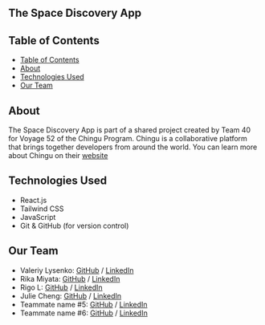 ## The Space Discovery App

## Table of Contents

- [Table of Contents](#table-of-contents)
- [About](#about)
- [Technologies Used](#technologies-used)
- [Our Team](#our-team)

## About

The Space Discovery App is part of a shared project created by Team 40 for Voyage 52 of the Chingu Program. Chingu is a collaborative platform that brings together developers from around the world. You can learn more about Chingu on their [website](https://www.chingu.io/)

## Technologies Used

- React.js
- Tailwind CSS
- JavaScript
- Git & GitHub (for version control)

## Our Team

- Valeriy Lysenko: [GitHub](https://github.com/Valeriusdev) / [LinkedIn](https://linkedin.com/in/valeriylysenko)
- Rika Miyata: [GitHub](https://github.com/Tayrika) / [LinkedIn](https://www.linkedin.com/in/rika-miyata-4bab99243/)
- Rigo L: [GitHub](https://github.com/r1g023) / [LinkedIn](https://www.linkedin.com/in/rigo0101/)
- Julie Cheng: [GitHub](https://github.com/jucheng925) / [LinkedIn](https://www.linkedin.com/in/juliecheng925/)
- Teammate name #5: [GitHub](https://github.com/ghaccountname) / [LinkedIn](https://linkedin.com/in/liaccountname)
- Teammate name #6: [GitHub](https://github.com/ghaccountname) / [LinkedIn](https://linkedin.com/in/liaccountname)